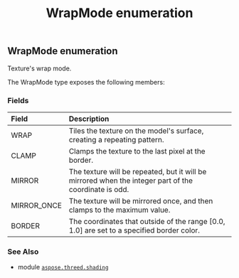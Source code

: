 ﻿---
title: WrapMode enumeration
second_title: Aspose.3D for Python via .NET API References
description: 
type: docs
weight: 130
url: /python-net/aspose.threed.shading/wrapmode/
is_root: false
---

## WrapMode enumeration

Texture's wrap mode.



The WrapMode type exposes the following members:

### Fields
| Field | Description |
| :- | :- |
| WRAP | Tiles the texture on the model's surface, creating a repeating pattern. |
| CLAMP | Clamps the texture to the last pixel at the border. |
| MIRROR | The texture will be repeated, but it will be mirrored when the integer part of the coordinate is odd. |
| MIRROR_ONCE | The texture will be mirrored once, and then clamps to the maximum value. |
| BORDER | The coordinates that outside of the range [0.0, 1.0] are set to a specified border color. |



### See Also
* module [`aspose.threed.shading`](..)
